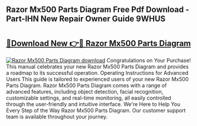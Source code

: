 ## Razor Mx500 Parts Diagram Free Pdf Download - Part-lHN New Repair Owner Guide 9WHUS

# <h2><a href="http://dfl6x3u.blite.top/?on=Razor+Mx500+Parts+Diagram">🔗Download New 👉🔴 Razor Mx500 Parts Diagram</a></h2>

[![Razor Mx500 Parts Diagram download](https://i.imgur.com/lujVjoI.png)](http://dfl6x3u.blite.top/?on=Razor+Mx500+Parts+Diagram)
Congratulations on Your Purchase! This manual celebrates your new Razor Mx500 Parts Diagram and provides a roadmap to its successful operation. Operating Instructions for Advanced Users This guide is tailored to experienced users of your new Razor Mx500 Parts Diagram. Razor Mx500 Parts Diagram comes with a range of advanced features, including object detection, facial recognition, customizable settings, and real-time monitoring, all easily controlled through the user-friendly and intuitive interface. We're Here to Help You Every Step of the Way Razor Mx500 Parts Diagram. Our customer support team is available throughout your journey.
